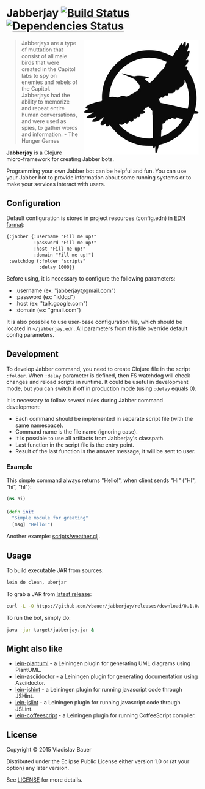 # Jabberjay [![Build Status](https://travis-ci.org/vbauer/jabberjay.svg)](https://travis-ci.org/vbauer/jabberjay) [![Dependencies Status](http://jarkeeper.com/vbauer/jabberjay/status.png)](http://jarkeeper.com/vbauer/jabberjay)

<img src="misc/jabberjay.png" width="300" height="300" align="right" style="margin-left: 15px" />

> Jabberjays are a type of muttation that consist of all male birds that were created in the Capitol labs to spy on enemies and rebels of the Capitol. Jabberjays had the ability to memorize and repeat entire human conversations, and were used as spies, to gather words and information. - The Hunger Games

**Jabberjay** is a Clojure micro-framework for creating Jabber bots.

Programming your own Jabber bot can be helpful and fun.
You can use your Jabber bot to provide information about some running systems or to make your services interact with users.


## Configuration

Default configuration is stored in project resources (config.edn) in [EDN format](https://github.com/edn-format/edn):
```edn
{:jabber {:username "Fill me up!"
          :password "Fill me up!"
          :host "Fill me up!"
          :domain "Fill me up!"}
 :watchdog {:folder "scripts"
            :delay 1000}}
```

Before using, it is necessary to configure the following parameters:
* :username (ex: "jabberjay@gmail.com")
* :password (ex: "iddqd")
* :host (ex: "talk.google.com")
* :domain (ex: "gmail.com")

It is also possbile to use user-base configuration file, which should be located in `~/jabberjay.edn`.
All parameters from this file override default config parameters.


## Development

To develop Jabber command, you need to create Clojure file in the script `:folder`.
When `:delay` parameter is defined, then FS watchdog will check changes and reload scripts in runtime.
It could be useful in development mode, but you can switch if off in production mode (using `:delay` equals 0).

It is necessary to follow several rules during Jabber command development:

* Each command should be implemented in separate script file (with the same namespace).
* Command name is the file name (ignoring case).
* It is possible to use all artifacts from Jabberjay's classpath.
* Last function in the script file is the entry point.
* Result of the last function is the answer message, it will be sent to user.


### Example

This simple command always returns "Hello!", when client sends "Hi" ("HI", "hi", "hI"):

```clojure
(ns hi)

(defn init
  "Simple module for greating"
  [msg] "Hello!")
```

Another example: [scripts/weather.clj](scripts/weather.clj).


## Usage

To build executable JAR from sources:
```bash
lein do clean, uberjar
```

To grab a JAR from [latest release](https://github.com/vbauer/jabberjay/releases/latest):

```bash
curl -L -O https://github.com/vbauer/jabberjay/releases/download/0.1.0/jabberjay.jar
```

To run the bot, simply do:
```bash
java -jar target/jabberjay.jar &
```


## Might also like

* [lein-plantuml](https://github.com/vbauer/lein-plantuml) - a Leiningen plugin for generating UML diagrams using PlantUML.
* [lein-asciidoctor](https://github.com/asciidoctor/asciidoctor-lein-plugin) - a Leiningen plugin for generating documentation using Asciidoctor.
* [lein-jshint](https://github.com/vbauer/lein-jshint) - a Leiningen plugin for running javascript code through JSHint.
* [lein-jslint](https://github.com/vbauer/lein-jslint) - a Leiningen plugin for running javascript code through JSLint.
* [lein-coffeescript](https://github.com/vbauer/lein-coffeescript) - a Leiningen plugin for running CoffeeScript compiler.


## License

Copyright © 2015 Vladislav Bauer

Distributed under the Eclipse Public License either version 1.0 or (at
your option) any later version.


See [LICENSE](LICENSE) for more details.
